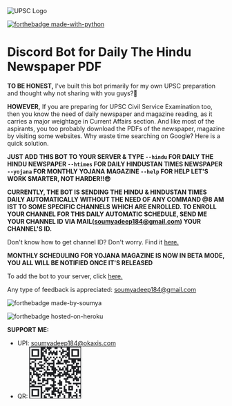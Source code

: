 <img src="https://github.com/imsoumya18/newspaper_bot/blob/main/assets/UPSC.jpg" alt="UPSC Logo" width="1000" height="400">

[![forthebadge made-with-python](http://ForTheBadge.com/images/badges/made-with-python.svg)](https://www.python.org/)

# Discord Bot for Daily The Hindu Newspaper PDF

**TO BE HONEST,**
I've built this bot primarily for my own UPSC preparation and thought why not sharing with you guys?🤔

**HOWEVER,**
If you are preparing for UPSC Civil Service Examination too, then you know the need of daily newspaper and magazine reading, as it carries a major weightage in Current Affairs section. And like most of the aspirants, you too probably download the PDFs of the newspaper, magazine by visiting some websites. Why waste time searching on Google? Here is a quick solution.

**JUST ADD THIS BOT TO YOUR SERVER & TYPE
`--hindu` FOR DAILY THE HINDU NEWSPAPER
`--htimes` FOR DAILY HINDUSTAN TIMES NEWSPAPER
`--yojana` FOR MONTHLY YOJANA MAGAZINE
`--help` FOR HELP
LET'S WORK SMARTER, NOT HARDER!!😎**

**CURRENTLY, THE BOT IS SENDING THE HINDU & HINDUSTAN TIMES DAILY AUTOMATICALLY WITHOUT THE NEED OF ANY COMMAND @8 AM IST TO SOME SPECIFIC CHANNELS WHICH ARE ENROLLED. TO ENROLL YOUR CHANNEL FOR THIS DAILY AUTOMATIC SCHEDULE, SEND ME YOUR CHANNEL ID VIA MAIL(soumyadeep184@gmail.com) YOUR CHANNEL'S ID.**

Don't know how to get channel ID? Don't worry. Find it [here.](https://support.discord.com/hc/en-us/articles/206346498-Where-can-I-find-my-User-Server-Message-ID-)

**MONTHLY SCHEDULING FOR YOJANA MAGAZINE IS NOW IN BETA MODE, YOU ALL WILL BE NOTIFIED ONCE IT'S RELEASED**

To add the bot to your server, click [here.](https://discord.com/api/oauth2/authorize?client_id=842376092505473074&permissions=2148005952&scope=bot)

Any type of feedback is appreciated: soumyadeep184@gmail.com

![forthebadge made-by-soumya](https://img.shields.io/badge/CREATED_BY-SOUMYA-blue)

![forthebadge hosted-on-heroku](https://img.shields.io/badge/HOSTED_ON-HEROKU-brightgreen)

 **SUPPORT ME:**
 - UPI: soumyadeep184@okaxis.com
 - QR: <img src="https://github.com/imsoumya18/cv/blob/master/images/UPI.jpg" height="120" width="120" style="border-left: 130px">

